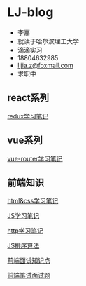 # LJ-blog

- 李嘉
- 就读于哈尔滨理工大学
- 滴滴实习
- 18804632985
- lijia.z@foxmail.com
- 求职中

## react系列

[redux学习笔记](https://github.com/lj614418910/blog/blob/master/MD/redux.md)

## vue系列
[vue-router学习笔记](https://github.com/lj614418910/blog/blob/master/MD/vue_router.md)

## 前端知识

[html&css学习笔记](https://github.com/lj614418910/blog/blob/master/MD/html_css.md)

[JS学习笔记](https://github.com/lj614418910/blog/blob/master/MD/js.md)

[http学习笔记](https://github.com/lj614418910/blog/blob/master/MD/http.md)

[JS排序算法](https://github.com/lj614418910/blog/blob/master/MD/js_algorithm.md)

[前端面试知识点](https://github.com/lj614418910/blog/blob/master/MD/interview.md)

[前端笔试面试题](https://github.com/lj614418910/blog/blob/master/MD/written_examination.md)